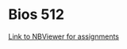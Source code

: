# Bios 512

[Link to NBViewer for assignments](https://nbviewer.jupyter.org/github/changon/BIOS512-assignments/tree/master/assns/)
